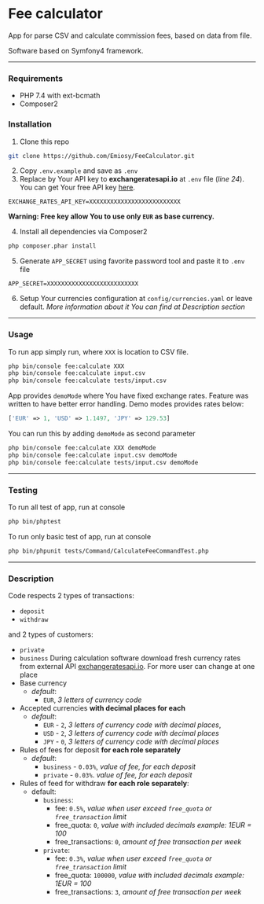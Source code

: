 # Fee calculator

App for parse CSV and calculate commission fees, based on data from file.

Software based on Symfony4 framework.

***

### Requirements
* PHP 7.4 with ext-bcmath
* Composer2

### Installation
1. Clone this repo 
```bash
git clone https://github.com/Emiosy/FeeCalculator.git
```
2. Copy `.env.example` and save as `.env`
3. Replace by Your API key to **exchangeratesapi.io** at `.env` file (*line 24*). You can get Your free API key [here](https://manage.exchangeratesapi.io/signup).
```dotenv
EXCHANGE_RATES_API_KEY=XXXXXXXXXXXXXXXXXXXXXXXXXX
```
**Warning: Free key allow You to use only `EUR` as base currency.**

4. Install all dependencies via Composer2
```bash
php composer.phar install
```
5. Generate `APP_SECRET` using favorite password tool and paste it to `.env` file
```dotenv
APP_SECRET=XXXXXXXXXXXXXXXXXXXXXXXXXX
```
6. Setup Your currencies configuration at `config/currencies.yaml` or leave default. *More information about it You can find at Description section*

***

### Usage

To run app simply run, where `XXX` is location to CSV file.
```bash
php bin/console fee:calculate XXX
php bin/console fee:calculate input.csv
php bin/console fee:calculate tests/input.csv
```
App provides `demoMode` where You have fixed exchange rates. Feature was written to have better error handling. Demo modes provides rates below:
```php
['EUR' => 1, 'USD' => 1.1497, 'JPY' => 129.53]
```
You can run this by adding `demoMode` as second parameter
```bash
php bin/console fee:calculate XXX demoMode
php bin/console fee:calculate input.csv demoMode
php bin/console fee:calculate tests/input.csv demoMode
```

***

### Testing
To run all test of app, run at console
```bash
php bin/phptest
```
To run only basic test of app, run at console
```bash
php bin/phpunit tests/Command/CalculateFeeCommandTest.php
```

***

### Description
Code respects 2 types of transactions: 
* `deposit`
* `withdraw`

and 2 types of customers:
* `private`
* `business`
During calculation software download fresh currency rates from external API [exchangeratesapi.io](https://exchangeratesapi.io).
For more user can change at one place
* Base currency 
  * *default*: 
    * `EUR`, *3 letters of currency code*
* Accepted currencies **with decimal places for each**
  * *default*: 
    * `EUR` - `2`, *3 letters of currency code with decimal places*,
    * `USD` - `2`, *3 letters of currency code with decimal places*
    * `JPY` - `0`, *3 letters of currency code with decimal places*
* Rules of fees for deposit **for each role separately** 
  * *default*: 
    * `business` - `0.03%`, *value of fee, for each deposit*
    * `private` - `0.03%`. *value of fee, for each deposit*
* Rules of feed for withdraw **for each role separately**:
  * default:
    * `business`:
      * fee: `0.5%`, *value when user exceed `free_quota` or `free_transaction` limit*
      * free_quota: `0`, *value with included decimals example: 1EUR = 100*
      * free_transactions: `0`, *amount of free transaction per week*
    * `private`:
        * fee: `0.3%`, *value when user exceed `free_quota` or `free_transaction` limit*
        * free_quota: `100000`, *value with included decimals example: 1EUR = 100*
        * free_transactions: `3`, *amount of free transaction per week*